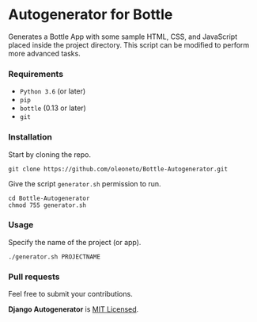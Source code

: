 # Autogenerator for Bottle

Generates a Bottle App with some sample HTML, CSS, and JavaScript placed inside the project directory.
This script can be modified to perform more advanced tasks.

### Requirements
- `Python 3.6` (or later)
- `pip`
- `bottle` (0.13 or later)
- `git`


### Installation
Start by cloning the repo.
```
git clone https://github.com/oleoneto/Bottle-Autogenerator.git
```

Give the script `generator.sh` permission to run.
```
cd Bottle-Autogenerator
chmod 755 generator.sh
```

### Usage

Specify the name of the project (or app).
```
./generator.sh PROJECTNAME
```

### Pull requests
Feel free to submit your contributions.

**Django Autogenerator** is [MIT Licensed](LICENSE).
